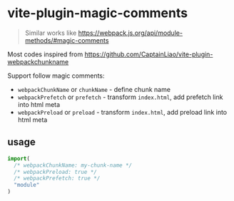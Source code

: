 # vite-plugin-magic-comments
> Similar works like https://webpack.js.org/api/module-methods/#magic-comments

Most codes inspired from <https://github.com/CaptainLiao/vite-plugin-webpackchunkname>

Support follow magic comments:

- `webpackChunkName` or `chunkName` - define chunk name
- `webpackPrefetch` or `prefetch` - transform `index.html`, add prefetch link into html meta
- `webpackPreload` or `preload` - transform `index.html`, add preload link into html meta

## usage

```ts
import(
  /* webpackChunkName: my-chunk-name */
  /* webpackPreload: true */
  /* webpackPrefetch: true */
  "module"
)
```
